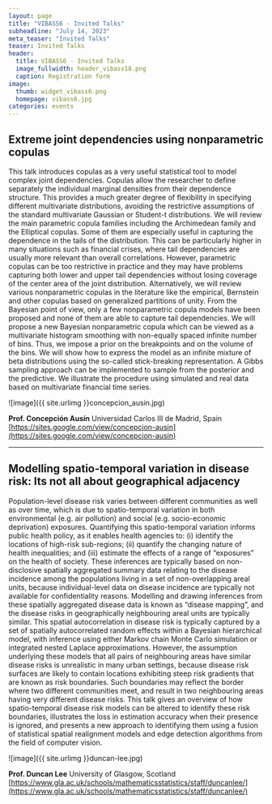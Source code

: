 ```yaml
---
layout: page
title: "VIBASS6 - Invited Talks"
subheadline: "July 14, 2023"
meta_teaser: "Invited Talks"
teaser: Invited Talks
header:
  title: VIBASS6 - Invited Talks
  image_fullwidth: header_vibass18.png
  caption: Registration form
image:
  thumb: widget_vibass6.png
  homepage: vibass6.jpg
categories: events
---
```



## Extreme joint dependencies using nonparametric copulas

This talk introduces copulas as a very useful statistical tool to model complex joint dependencies.
Copulas allow the researcher to define separately the individual marginal densities from their dependence structure.
This provides a much greater degree of flexibility in specifying different multivariate distributions, avoiding the restrictive assumptions of the standard multivariate Gaussian or Student-t distributions.
We will review the main parametric copula families including the Archimedean family and the Elliptical copulas.
Some of them are especially useful in capturing the dependence in the tails of the distribution.
This can be particularly higher in many situations such as financial crises, where tail dependencies are usually more relevant than overall correlations.
However, parametric copulas can be too restrictive in practice and they may have problems capturing both lower and upper tail dependencies without losing coverage of the center area of the joint distribution.
Alternatively, we will review various nonparametric copulas in the literature like the empirical, Bernstein and other copulas based on generalized partitions of unity.
From the Bayesian point of view, only a few nonparametric copula models have been proposed and none of them are able to capture tail dependencies.
We will propose a new Bayesian nonparametric copula which can be viewed as a multivariate histogram smoothing with non-equally spaced infinite number of bins.
Thus, we impose a prior on the breakpoints and on the volume of the bins.
We will show how to express the model as an infinite mixture of beta distributions using the so-called stick-breaking representation.
A Gibbs sampling approach can be implemented to sample from the posterior and the predictive.
We illustrate the procedure using simulated and real data based on multivariate financial time series.


![image]({{ site.urlimg }}concepcion_ausin.jpg)

__Prof. Concepción Ausín__
Universidad Carlos III de Madrid, Spain
[https://sites.google.com/view/concepcion-ausin](https://sites.google.com/view/concepcion-ausin)


<hr>

## Modelling spatio-temporal variation in disease risk: Its not all about geographical adjacency

Population-level disease risk varies between different communities as well as over time, which is due to spatio-temporal variation in both environmental (e.g. air pollution) and social (e.g. socio-economic deprivation) exposures.
Quantifying this spatio-temporal variation informs public health policy, as it enables health agencies to: (i) identify the locations of high-risk sub-regions; (ii) quantify the changing nature of health inequalities; and (iii) estimate the effects of a range of “exposures” on the health of society.
These inferences are typically based on non-disclosive spatially aggregated summary data relating to the disease incidence among the populations living in a set of non-overlapping areal units, because individual-level data on disease incidence are typically not available for confidentiality reasons.
Modelling and drawing inferences from these spatially aggregated disease data is known as “disease mapping”, and the disease risks in geographically neighbouring areal units are typically similar.
This spatial autocorrelation in disease risk is typically captured by a set of spatially autocorrelated random effects within a Bayesian hierarchical model, with inference using either Markov chain Monte Carlo simulation or integrated nested Laplace approximations.
However, the assumption underlying these models that all pairs of neighbouring areas have similar disease risks is unrealistic in many urban settings, because disease risk surfaces are likely to contain locations exhibiting steep risk gradients that are known as risk boundaries.
Such boundaries may reflect the border where two different communities meet, and result in two neighbouring areas having very different disease risks.
This talk gives an overview of how spatio-temporal disease risk models can be altered to identify these risk boundaries, illustrates the loss in estimation accuracy when their presence is ignored, and presents a new approach to identifying them using a fusion of statistical spatial realignment models and edge detection algorithms from the field of computer vision.


![image]({{ site.urlimg }}duncan-lee.jpg)

__Prof. Duncan Lee__
University of Glasgow, Scotland
[https://www.gla.ac.uk/schools/mathematicsstatistics/staff/duncanlee/](https://www.gla.ac.uk/schools/mathematicsstatistics/staff/duncanlee/)
